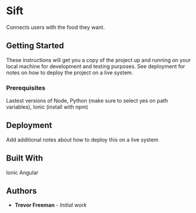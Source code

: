 # Sift

Connects users with the food they want.

## Getting Started

These instructions will get you a copy of the project up and running on your local machine for development and testing purposes. See deployment for notes on how to deploy the project on a live system.

### Prerequisites

Lastest versions of Node, Python (make sure to select yes on path variables), Ionic (install with npm)

## Deployment

Add additional notes about how to deploy this on a live system

## Built With

Ionic Angular

## Authors

* **Trevor Freeman** - *Initial work*


